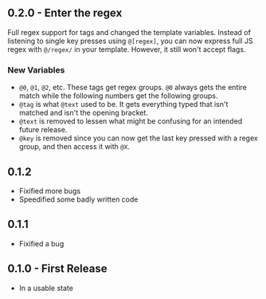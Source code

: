 ## 0.2.0 - Enter the regex
Full regex support for tags and changed the template variables. Instead of listening to single key presses using `@[regex]`, you can now express full JS regex with `@/regex/` in your template. However, it still won't accept flags.

### New Variables
* `@0`, `@1`, `@2`, etc. These tags get regex groups. `@0` always gets the entire match while the following numbers get the following groups.
* `@tag` is what `@text` used to be. It gets everything typed that isn't matched and isn't the opening bracket.
* `@text` is removed to lessen what might be confusing for an intended future release.
* `@key` is removed since you can now get the last key pressed with a regex group, and then access it with `@X`.

## 0.1.2
* Fixified more bugs
* Speedified some badly written code

## 0.1.1
* Fixified a bug

## 0.1.0 - First Release
* In a usable state
